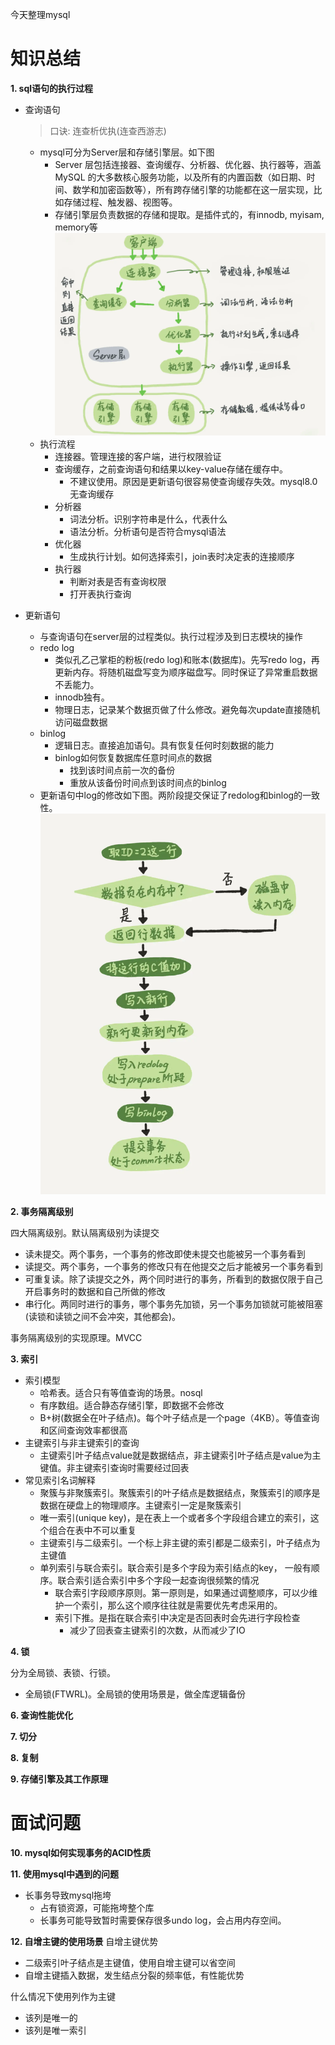 今天整理mysql
# 知识总结
**1. sql语句的执行过程**
- 查询语句
    > 口诀: 连查析优执(连查西游志)
    - mysql可分为Server层和存储引擎层。如下图
        - Server 层包括连接器、查询缓存、分析器、优化器、执行器等，涵盖 MySQL 的大多数核心服务功能，以及所有的内置函数（如日期、时间、数学和加密函数等），所有跨存储引擎的功能都在这一层实现，比如存储过程、触发器、视图等。
        - 存储引擎层负责数据的存储和提取。是插件式的，有innodb, myisam, memory等
    ![mysql逻辑架构图](images/mysql逻辑架构图.webp)
    - 执行流程
        - 连接器。管理连接的客户端，进行权限验证
        - 查询缓存，之前查询语句和结果以key-value存储在缓存中。
            - 不建议使用。原因是更新语句很容易使查询缓存失效。mysql8.0无查询缓存
        - 分析器
            - 词法分析。识别字符串是什么，代表什么
            - 语法分析。分析语句是否符合mysql语法
        - 优化器
            - 生成执行计划。如何选择索引，join表时决定表的连接顺序
        - 执行器
            - 判断对表是否有查询权限
            - 打开表执行查询

- 更新语句
    - 与查询语句在server层的过程类似。执行过程涉及到日志模块的操作
    - redo log
        - 类似孔乙己掌柜的粉板(redo log)和账本(数据库)。先写redo log，再更新内存。将随机磁盘写变为顺序磁盘写。同时保证了异常重启数据不丢能力。
        - innodb独有。
        - 物理日志，记录某个数据页做了什么修改。避免每次update直接随机访问磁盘数据
    - binlog
        - 逻辑日志。直接追加语句。具有恢复任何时刻数据的能力
        - binlog如何恢复数据库任意时间点的数据
            - 找到该时间点前一次的备份
            - 重放从该备份时间点到该时间点的binlog
    - 更新语句中log的修改如下图。两阶段提交保证了redolog和binlog的一致性。
    ![update语句执行流程](images/update语句执行流程.webp)

        
**2. 事务隔离级别**

四大隔离级别。默认隔离级别为读提交
- 读未提交。两个事务，一个事务的修改即使未提交也能被另一个事务看到
- 读提交。两个事务，一个事务的修改只有在他提交之后才能被另一个事务看到
- 可重复读。除了读提交之外，两个同时进行的事务，所看到的数据仅限于自己开启事务时的数据和自己所做的修改
- 串行化。两同时进行的事务，哪个事务先加锁，另一个事务加锁就可能被阻塞(读锁和读锁之间不会冲突，其他都会)。

事务隔离级别的实现原理。MVCC


**3. 索引**
- 索引模型
    - 哈希表。适合只有等值查询的场景。nosql
    - 有序数组。适合静态存储引擎，即数据不会修改
    - B+树(数据全在叶子结点)。每个叶子结点是一个page（4KB）。等值查询和区间查询效率都很高
- 主键索引与非主键索引的查询
    - 主键索引叶子结点value就是数据结点，非主键索引叶子结点是value为主键值。非主键索引查询时需要经过回表
- 常见索引名词解释
    - 聚簇与非聚簇索引。聚簇索引的叶子结点是数据结点，聚簇索引的顺序是数据在硬盘上的物理顺序。主键索引一定是聚簇索引
    - 唯一索引(unique key)，是在表上一个或者多个字段组合建立的索引，这个组合在表中不可以重复
    - 主键索引与二级索引。一个标上非主键的索引都是二级索引，叶子结点为主键值
    - 单列索引与联合索引。联合索引是多个字段为索引结点的key， 一般有顺序。联合索引适合索引中多个字段一起查询很频繁的情况
        - 联合索引字段顺序原则。第一原则是，如果通过调整顺序，可以少维护一个索引，那么这个顺序往往就是需要优先考虑采用的。
        - 索引下推。是指在联合索引中决定是否回表时会先进行字段检查
            - 减少了回表查主键索引的次数，从而减少了IO

**4. 锁**

分为全局锁、表锁、行锁。
- 全局锁(FTWRL)。全局锁的使用场景是，做全库逻辑备份


**6. 查询性能优化**

**7. 切分**

**8. 复制**

**9. 存储引擎及其工作原理**

# 面试问题

**10. mysql如何实现事务的ACID性质**

**11. 使用mysql中遇到的问题**
- 长事务导致mysql拖垮
    - 占有锁资源，可能拖垮整个库 
    - 长事务可能导致暂时需要保存很多undo log，会占用内存空间。

**12. 自增主键的使用场景**
自增主键优势
- 二级索引叶子结点是主键值，使用自增主键可以省空间
- 自增主键插入数据，发生结点分裂的频率低，有性能优势

什么情况下使用列作为主键
- 该列是唯一的
- 该列是唯一索引